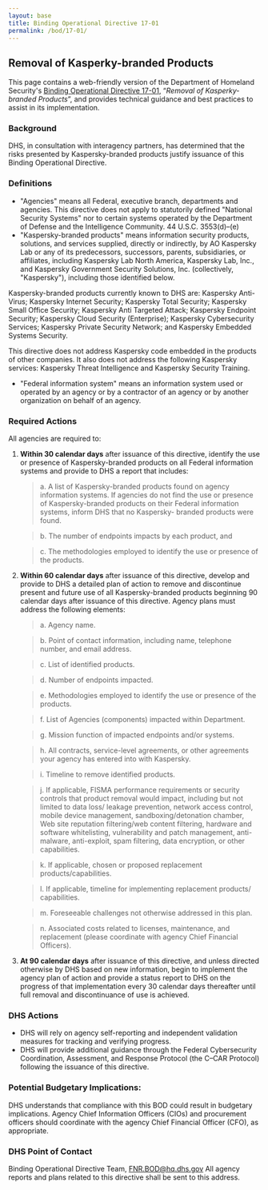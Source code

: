 ```yaml
---
layout: base
title: Binding Operational Directive 17-01
permalink: /bod/17-01/
---
```


## Removal of Kasperky-branded Products

This page contains a web-friendly version of the Department of Homeland Security's [Binding Operational Directive 17-01](/assets/report/bod-17-01.pdf), “_Removal of Kasperky-branded Products_”, and provides technical guidance and best practices to assist in its implementation.

### Background
DHS, in consultation with interagency partners, has determined that the risks presented by Kaspersky-branded products justify issuance of this Binding Operational Directive.

### Definitions
* "Agencies" means all Federal, executive branch, departments and agencies. This directive does not apply to statutorily defined "National Security Systems" nor to certain systems operated by the Department of Defense and the Intelligence Community. 44 U.S.C. 3553(d)–(e)
* "Kaspersky-branded products" means information security products, solutions, and services supplied, directly or indirectly, by AO Kaspersky Lab or any of its predecessors, successors, parents, subsidiaries, or
affiliates, including Kaspersky Lab North America, Kaspersky Lab, Inc., and Kaspersky Government Security Solutions, Inc. (collectively, "Kaspersky"), including those identified below.

Kaspersky-branded products currently known to DHS are: Kaspersky Anti- Virus; Kaspersky Internet Security; Kaspersky Total Security; Kaspersky Small Office Security; Kaspersky Anti Targeted Attack; Kaspersky Endpoint Security; Kaspersky Cloud Security (Enterprise); Kaspersky Cybersecurity Services; Kaspersky Private Security Network; and Kaspersky Embedded Systems Security.

This directive does not address Kaspersky code embedded in the products of other companies. It also does not address the following Kaspersky services: Kaspersky Threat Intelligence and Kaspersky Security Training.

* "Federal information system" means an information system used or operated by an agency or by a contractor of an agency or by another organization on behalf of an agency.

### Required Actions
All agencies are required to:
1. **Within 30 calendar days** after issuance of this directive, identify the use or presence of Kaspersky-branded products on all Federal information systems and provide to DHS a report that includes:

    >a.  A list of Kaspersky-branded products found on agency information systems. If agencies do not find the use or presence of Kaspersky-branded products on their Federal information systems, inform DHS that no Kaspersky- branded products were found.

    >b.  The number of endpoints impacts by each product, and

    >c.  The methodologies employed to identify the use or presence of the products.

2. **Within 60 calendar days** after issuance of this directive, develop and provide to DHS a detailed plan of action to remove and discontinue present and future use of all Kaspersky-branded products beginning 90 calendar days after issuance of this directive. Agency plans must address the following elements:

    >a. Agency name.

    >b. Point of contact information, including name, telephone number, and email address.

    >c. List of identified products.

    >d. Number of endpoints impacted.

    >e. Methodologies employed to identify the use or presence of the products.

    >f. List of Agencies (components) impacted within Department.

    >g. Mission function of impacted endpoints and/or systems.

    >h. All contracts, service-level agreements, or other agreements your agency has entered into with Kaspersky.

    >i. Timeline to remove identified products.

    >j. If applicable, FISMA performance requirements or security controls that product removal would impact, including but not limited to data loss/ leakage prevention, network access control, mobile device management, sandboxing/detonation chamber, Web site reputation filtering/web content filtering, hardware and software whitelisting, vulnerability and patch management, anti-malware, anti-exploit, spam filtering, data encryption, or other capabilities.

    >k. If applicable, chosen or proposed replacement products/capabilities.

    >l. If applicable, timeline for implementing replacement products/ capabilities.

    >m. Foreseeable challenges not otherwise addressed in this plan.

    >n. Associated costs related to licenses, maintenance, and replacement (please coordinate with agency Chief Financial Officers).

3. **At 90 calendar days** after issuance of this directive, and unless directed otherwise by DHS based on new information, begin to implement the agency plan of action and provide a status report to DHS on the progress of that implementation every 30 calendar days thereafter until full removal and discontinuance of use is achieved.

### DHS Actions
* DHS will rely on agency self-reporting and independent validation measures for tracking and verifying progress.
* DHS will provide additional guidance through the Federal Cybersecurity Coordination, Assessment, and Response Protocol (the C–CAR Protocol) following the issuance of this directive.

### Potential Budgetary Implications:
DHS understands that compliance with this BOD could result in budgetary implications. Agency Chief Information Officers (CIOs) and procurement officers should coordinate with the agency Chief Financial Officer (CFO), as appropriate.

### DHS Point of Contact
Binding Operational Directive Team, <FNR.BOD@hq.dhs.gov> All agency reports and plans related to this directive shall be sent to this address.
